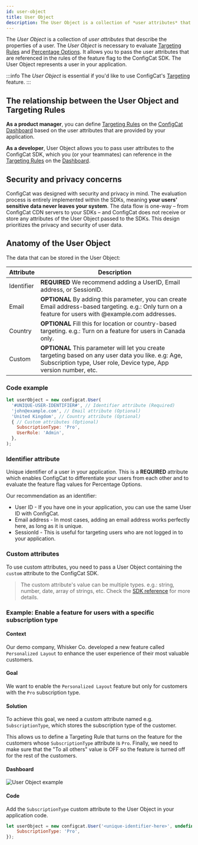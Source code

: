 ```yaml
---
id: user-object
title: User Object
description: The User Object is a collection of *user attributes* that describe the properties of a user. The User Object is essential for targeting.
---
```


The *User Object* is a collection of *user attributes* that describe the properties of a user. The *User Object* is necessary to evaluate [Targeting Rules](../targeting-rule/targeting-rule-overview) and [Percentage Options](../percentage-options).
It allows you to pass the user attributes that are referenced in the rules of the feature flag to the ConfigCat SDK. The User Object represents a user in your application.

:::info
The *User Object* is essential if you'd like to use ConfigCat's [Targeting](../targeting-overview) feature.
:::

## The relationship between the User Object and Targeting Rules

**As a product manager**, you can define [Targeting Rules](../targeting-rule/targeting-rule-overview) on the <a href="https://app.configcat.com" target="_blank">ConfigCat Dashboard</a> based on the user attributes that are provided by your application.

**As a developer**, User Object allows you to pass user attributes to the ConfigCat SDK, which you (or your teammates) can reference in the [Targeting Rules](../targeting-rule/targeting-rule-overview) on the <a href="https://app.configcat.com" target="_blank">Dashboard</a>.

## Security and privacy concerns

ConfigCat was designed with security and privacy in mind. The evaluation process is entirely implemented within the SDKs, meaning **your users' sensitive data never leaves your system**. The data flow is one-way – from ConfigCat CDN servers to your SDKs – and ConfigCat does not receive or store any attributes of the User Object passed to the SDKs. This design prioritizes the privacy and security of user data.

## Anatomy of the User Object

The data that can be stored in the User Object:

| Attribute  | Description                                                                                                                                                              |
| ---------- | ------------------------------------------------------------------------------------------------------------------------------------------------------------------------ |
| Identifier | **REQUIRED** We recommend adding a UserID, Email address, or SessionID.                                                                                                  |
| Email      | **OPTIONAL** By adding this parameter, you can create Email address-based targeting. e.g.: Only turn on a feature for users with @example.com addresses.                 |
| Country    | **OPTIONAL** Fill this for location or country-based targeting. e.g.: Turn on a feature for users in Canada only.                                                        |
| Custom     | **OPTIONAL** This parameter will let you create targeting based on any user data you like. e.g: Age, Subscription type, User role, Device type, App version number, etc. |

### Code example

```js
let userObject = new configcat.User(
  '#UNIQUE-USER-IDENTIFIER#', // Identifier attribute (Required)
  'john@example.com', // Email attribute (Optional)
  'United Kingdom', // Country attribute (Optional)
  { // Custom attributes (Optional)
    SubscriptionType: 'Pro', 
    UserRole: 'Admin',
  },
);
```

### Identifier attribute

Unique identifier of a user in your application. This is a **REQUIRED** attribute which enables ConfigCat to differentiate your users from each other and to evaluate the feature flag values for Percentage Options.

Our recommendation as an identifier:

- User ID - If you have one in your application, you can use the same User ID with ConfigCat.
- Email address - In most cases, adding an email address works perfectly here, as long as it is unique.
- SessionId - This is useful for targeting users who are not logged in to your application.

### Custom attributes

To use custom attributes, you need to pass a User Object containing the `custom` attribute to the ConfigCat SDK.

> The custom attribute's value can be multiple types. e.g.: string, number, date, array of strings, etc. Check the [SDK reference](../../sdk-reference/overview) for more details.

### Example: Enable a feature for users with a specific subscription type

#### Context
Our demo company, Whisker Co. developed a new feature called `Personalized Layout` to enhance the user experience of their most valuable customers.

#### Goal
We want to enable the `Personalized Layout` feature but only for customers with the `Pro` subscription type.

#### Solution
To achieve this goal, we need a custom attribute named e.g. `SubscriptionType`, which stores the subscription type of the customer.

This allows us to define a Targeting Rule that turns on the feature for the customers whose `SubscriptionType` attribute is `Pro`. Finally, we need to make sure that the "To all others" value is OFF so the feature is turned off for the rest of the customers.

#### Dashboard
![User Object example](/assets/targeting/user-object/user-object-example.jpg)

#### Code
Add the `SubscriptionType` custom attribute to the User Object in your application code.

```js
let userObject = new configcat.User('<unique-identifier-here>', undefined, undefined, { 
    SubscriptionType: 'Pro',
});
```